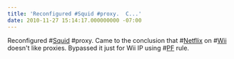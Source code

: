 ```yaml
---
title: 'Reconfigured #Squid #proxy.  C...'
date: 2010-11-27 15:14:17.000000000 -07:00
---
```

Reconfigured #<a href="http://search.twitter.com/search?q=%23Squid" class="aktt_hashtag">Squid</a> #proxy.  Came to the conclusion that #<a href="http://search.twitter.com/search?q=%23Netflix" class="aktt_hashtag">Netflix</a> on #<a href="http://search.twitter.com/search?q=%23Wii" class="aktt_hashtag">Wii</a> doesn't like proxies.  Bypassed it just for Wii IP using #<a href="http://search.twitter.com/search?q=%23PF" class="aktt_hashtag">PF</a> rule.
